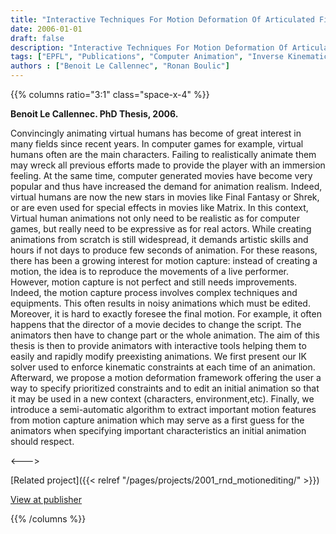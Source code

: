 ```yaml
---
title: "Interactive Techniques For Motion Deformation Of Articulated Figures Using Prioritized Constraints (2006)"
date: 2006-01-01
draft: false
description: "Interactive Techniques For Motion Deformation Of Articulated Figures Using Prioritized Constraints"
tags: ["EPFL", "Publications", "Computer Animation", "Inverse Kinematics", "Motion Editing"]
authors : ["Benoit Le Callennec", "Ronan Boulic"]
---
```


{{% columns ratio="3:1" class="space-x-4" %}} <!-- begin columns block -->

**Benoit Le Callennec. PhD Thesis, 2006.**

Convincingly animating virtual humans has become of great interest in many fields since recent years.
In computer games for example, virtual humans often are the main characters.
Failing to realistically animate them may wreck all previous efforts made to provide the player with an immersion feeling.
At the same time, computer generated movies have become very popular and thus have increased the demand for animation realism.
Indeed, virtual humans are now the new stars in movies like Final Fantasy or Shrek, or are even used for special effects in movies like Matrix.
In this context, Virtual human animations not only need to be realistic as for computer games, but really need to be expressive as for real actors.
While creating animations from scratch is still widespread, it demands artistic skills and hours if not days to produce few seconds of animation.
For these reasons, there has been a growing interest for motion capture: instead of creating a motion, the idea is to reproduce the movements of a live performer.
However, motion capture is not perfect and still needs improvements. Indeed, the motion capture process involves complex techniques and equipments.
This often results in noisy animations which must be edited. Moreover, it is hard to exactly foresee the final motion. For example, it often happens that the director of a movie decides to change the script. The animators then have to change part or the whole animation.
The aim of this thesis is then to provide animators with interactive tools helping them to easily and rapidly modify preexisting animations.
We first present our IK solver used to enforce kinematic constraints at each time of an animation. Afterward, we propose a motion deformation framework offering the user a way to specify prioritized constraints and to edit an initial animation so that it may be used in a new context (characters, environment,etc).
Finally, we introduce a semi-automatic algorithm to extract important motion features from motion capture animation which may serve as a first guess for the animators when specifying important characteristics an initial animation should respect.


<---> <!-- magic separator, between columns -->

<div class="[&>figure]:my-4">
</div>

[Related project]({{< relref "/pages/projects/2001_rnd_motionediting/" >}})

[View at publisher](https://infoscience.epfl.ch/record/64350)

{{% /columns %}}
